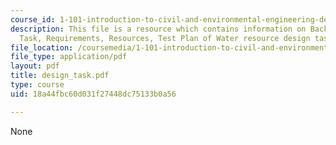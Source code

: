 ```yaml
---
course_id: 1-101-introduction-to-civil-and-environmental-engineering-design-i-fall-2006
description: This file is a resource which contains information on Background, Design
  Task, Requirements, Resources, Test Plan of Water resource design task.
file_location: /coursemedia/1-101-introduction-to-civil-and-environmental-engineering-design-i-fall-2006/18a44fbc60d031f27448dc75133b0a56_design_task.pdf
file_type: application/pdf
layout: pdf
title: design_task.pdf
type: course
uid: 18a44fbc60d031f27448dc75133b0a56

---
```

None